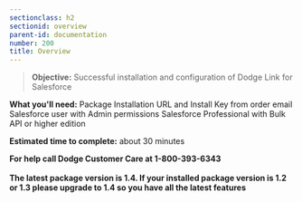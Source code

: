 ```yaml
---
sectionclass: h2
sectionid: overview
parent-id: documentation
number: 200
title: Overview
---
```

>**Objective:** Successful installation and configuration of Dodge Link for Salesforce

**What you'll need:**
Package Installation URL and Install Key from order email  
Salesforce user with Admin permissions
Salesforce Professional with Bulk API or higher edition

**Estimated time to complete:** about 30 minutes

**For help call Dodge Customer Care at 1-800-393-6343**
<br><br>
**The latest package version is 1.4. If your installed package version is 1.2 or 1.3  please upgrade to 1.4 so you have all the latest features**
